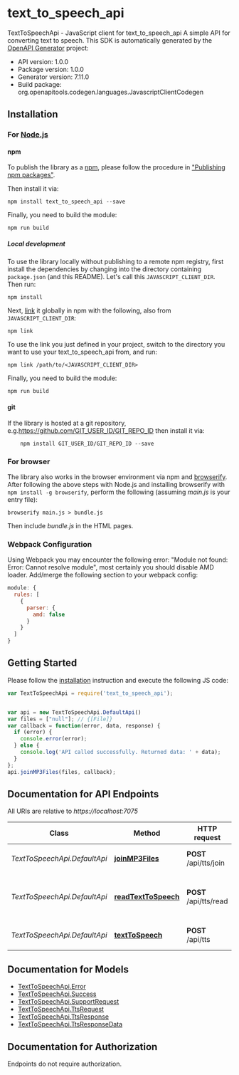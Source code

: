 # text_to_speech_api

TextToSpeechApi - JavaScript client for text_to_speech_api
A simple API for converting text to speech.
This SDK is automatically generated by the [OpenAPI Generator](https://openapi-generator.tech) project:

- API version: 1.0.0
- Package version: 1.0.0
- Generator version: 7.11.0
- Build package: org.openapitools.codegen.languages.JavascriptClientCodegen

## Installation

### For [Node.js](https://nodejs.org/)

#### npm

To publish the library as a [npm](https://www.npmjs.com/), please follow the procedure in ["Publishing npm packages"](https://docs.npmjs.com/getting-started/publishing-npm-packages).

Then install it via:

```shell
npm install text_to_speech_api --save
```

Finally, you need to build the module:

```shell
npm run build
```

##### Local development

To use the library locally without publishing to a remote npm registry, first install the dependencies by changing into the directory containing `package.json` (and this README). Let's call this `JAVASCRIPT_CLIENT_DIR`. Then run:

```shell
npm install
```

Next, [link](https://docs.npmjs.com/cli/link) it globally in npm with the following, also from `JAVASCRIPT_CLIENT_DIR`:

```shell
npm link
```

To use the link you just defined in your project, switch to the directory you want to use your text_to_speech_api from, and run:

```shell
npm link /path/to/<JAVASCRIPT_CLIENT_DIR>
```

Finally, you need to build the module:

```shell
npm run build
```

#### git

If the library is hosted at a git repository, e.g.https://github.com/GIT_USER_ID/GIT_REPO_ID
then install it via:

```shell
    npm install GIT_USER_ID/GIT_REPO_ID --save
```

### For browser

The library also works in the browser environment via npm and [browserify](http://browserify.org/). After following
the above steps with Node.js and installing browserify with `npm install -g browserify`,
perform the following (assuming *main.js* is your entry file):

```shell
browserify main.js > bundle.js
```

Then include *bundle.js* in the HTML pages.

### Webpack Configuration

Using Webpack you may encounter the following error: "Module not found: Error:
Cannot resolve module", most certainly you should disable AMD loader. Add/merge
the following section to your webpack config:

```javascript
module: {
  rules: [
    {
      parser: {
        amd: false
      }
    }
  ]
}
```

## Getting Started

Please follow the [installation](#installation) instruction and execute the following JS code:

```javascript
var TextToSpeechApi = require('text_to_speech_api');


var api = new TextToSpeechApi.DefaultApi()
var files = ["null"]; // {[File]} 
var callback = function(error, data, response) {
  if (error) {
    console.error(error);
  } else {
    console.log('API called successfully. Returned data: ' + data);
  }
};
api.joinMP3Files(files, callback);

```

## Documentation for API Endpoints

All URIs are relative to *https://localhost:7075*

Class | Method | HTTP request | Description
------------ | ------------- | ------------- | -------------
*TextToSpeechApi.DefaultApi* | [**joinMP3Files**](docs/DefaultApi.md#joinMP3Files) | **POST** /api/tts/join | Join mp3 file into one file
*TextToSpeechApi.DefaultApi* | [**readTextToSpeech**](docs/DefaultApi.md#readTextToSpeech) | **POST** /api/tts/read | Convert text to speech and response with sound
*TextToSpeechApi.DefaultApi* | [**textToSpeech**](docs/DefaultApi.md#textToSpeech) | **POST** /api/tts | Convert text to speech


## Documentation for Models

 - [TextToSpeechApi.Error](docs/Error.md)
 - [TextToSpeechApi.Success](docs/Success.md)
 - [TextToSpeechApi.SupportRequest](docs/SupportRequest.md)
 - [TextToSpeechApi.TtsRequest](docs/TtsRequest.md)
 - [TextToSpeechApi.TtsResponse](docs/TtsResponse.md)
 - [TextToSpeechApi.TtsResponseData](docs/TtsResponseData.md)


## Documentation for Authorization

Endpoints do not require authorization.

